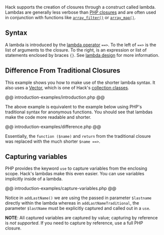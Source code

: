 Hack supports the creation of closures through a construct called lambda. Lambdas are generally less verbose than [PHP closures](http://php.net/manual/en/functions.anonymous.php) and are often used in conjunction with functions like [`array_filter()`](http://php.net/manual/en/function.array-filter.php) or [`array_map()`](http://php.net/manual/en/function.array-map.php).

## Syntax

A lambda is introduced by the [lambda operator](../operators/lambda.md) `==>`. To the left of `==>` is the list of arguments to the closure. To the right, is an expression or list of statements enclosed by braces `{}`. See [lambda design](./design.md) for more information.

## Difference From Traditional Closures

This example shows you how to make use of the shorter lambda syntax. It also uses a [Vector](../reference/class/Vector/), which is one of Hack's [collection classes](../collections/introduction.md).

@@ introduction-examples/introduction.php @@

The above example is equivalent to the example below using PHP's traditional syntax for anonymous functions. You should see that lambdas make the code more readable and shorter.

@@ introduction-examples/difference.php @@

Essentially, the `function ($name)` and `return` from the traditional closure was replaced with the much shorter `$name ==>`.

## Capturing variables

PHP provides the keyword `use` to capture variables from the enclosing scope. Hack's lambdas make this even easier. You can use variables implicitly inside of a lambda.

@@ introduction-examples/capture-variables.php @@

Notice in `addLastName()` we are using the passed in parameter `$lastname` directly within the lambda whereas in `addLastNameTraditional`, the parameter `$lastName` must be explicitly captured and called out in a `use`.

**NOTE**: All captured variables are captured by value; capturing by reference is *not supported*. If you need to capture by reference, use a full PHP closure.
